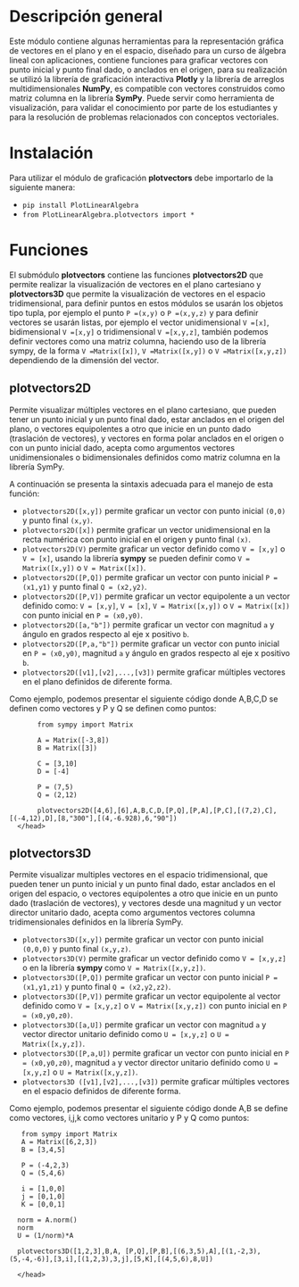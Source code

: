 # **Descripción general**


Este módulo contiene algunas herramientas para la representación gráfica de vectores en el plano y en el espacio, diseñado para un curso de álgebra lineal con aplicaciones, contiene funciones para graficar vectores con punto inicial y punto final dado, o anclados en el origen, para su realización se utilizó la librería de graficación interactiva **Plotly** y la librería de arreglos multidimensionales **NumPy**, es compatible con vectores construidos como matriz columna en la librería **SymPy**. Puede servir como herramienta de visualización, para validar el conocimiento por parte de los estudiantes y para la resolución de problemas relacionados con conceptos vectoriales.

# **Instalación**


Para utilizar el módulo de graficación **plotvectors** debe importarlo de la siguiente manera:
*    ``pip install PlotLinearAlgebra``
*   ``from PlotLinearAlgebra.plotvectors import *``

# **Funciones**


El submódulo **plotvectors** contiene las funciones **plotvectors2D** que permite realizar la visualización de vectores en el plano cartesiano y **plotvectors3D** que permite la visualización de vectores en el espacio tridimensional, para definir puntos en estos módulos se usarán los objetos tipo tupla, por ejemplo el punto ``P =(x,y)`` o ``P =(x,y,z)`` y para definir vectores se usarán listas, por ejemplo el vector unidimensional ``V =[x]``, bidimensional ``V =[x,y]`` o tridimensional ``V =[x,y,z]``,  también podemos definir vectores como una matriz columna, haciendo uso de la librería sympy, de la forma ``V =Matrix([x])``, ``V =Matrix([x,y])`` o ``V =Matrix([x,y,z])`` dependiendo de la dimensión del vector.

## **plotvectors2D**


Permite visualizar múltiples vectores en el plano cartesiano, que pueden tener un punto inicial y un punto final dado, estar anclados en el origen del plano, o vectores equipolentes a otro que inicie en un punto dado (traslación de vectores), y vectores en forma polar anclados en el origen o con un punto inicial dado, acepta como argumentos vectores unidimensionales o bidimensionales definidos como matriz columna en la librería SymPy.

A continuación  se presenta la sintaxis adecuada para el manejo de esta función:

*   ``plotvectors2D([x,y])`` permite graficar un vector con punto inicial ``(0,0)`` y punto final ``(x,y)``.
*   ``plotvectors2D([x])`` permite graficar un vector unidimensional en la recta numérica con punto inicial  en el origen y punto final ``(x)``.
*   ``plotvectors2D(V)`` permite graficar un vector definido como ``V = [x,y]`` o  ``V = [x]``, usando la librería **sympy** se pueden definir como ``V = Matrix([x,y])`` o ``V = Matrix([x])``.
*   ``plotvectors2D([P,Q])`` permite graficar un vector con punto inicial ``P = (x1,y1)`` y punto final ``Q = (x2,y2)``.
*   ``plotvectors2D([P,V])`` permite graficar un vector equipolente a un vector definido como: ``V = [x,y]``, ``V = [x]``, ``V = Matrix([x,y])`` o ``V = Matrix([x])`` con punto inicial en ``P = (x0,y0)``.
*   ``plotvectors2D([a,"b"])`` permite graficar un vector con magnitud ``a`` y ángulo en grados respecto al eje x positivo ``b``.
*   ``plotvectors2D([P,a,"b"])`` permite graficar un vector con punto inicial en ``P = (x0,y0)``, magnitud ``a`` y ángulo en grados respecto al eje x positivo ``b``.
*   ``plotvectors2D([v1],[v2],...,[v3])`` permite graficar múltiples vectores en el plano definidos de diferente forma.

Como ejemplo, podemos presentar el siguiente código donde A,B,C,D se definen como vectores y P y Q se definen como puntos:

 <html>
      <head>
           
           from sympy import Matrix
   
           A = Matrix([-3,8])
           B = Matrix([3])

           C = [3,10]
           D = [-4]
   
           P = (7,5)
           Q = (2,12)
   
           plotvectors2D([4,6],[6],A,B,C,D,[P,Q],[P,A],[P,C],[(7,2),C],[(-4,12),D],[8,"300"],[(4,-6.928),6,"90"]) 
      </head>
</html>

## **plotvectors3D**

Permite visualizar multiples vectores en el espacio tridimensional, que pueden tener un punto inicial y un punto final dado, estar anclados en el origen del espacio, o vectores equipolentes a otro que inicie en un punto dado (traslación de vectores), y vectores desde una magnitud y un vector director unitario dado, acepta como argumentos vectores columna tridimensionales definidos en la librería SymPy.

*   ``plotvectors3D([x,y])`` permite graficar un vector con punto inicial ``(0,0,0)`` y punto final ``(x,y,z)``.
*   ``plotvectors3D(V)`` permite graficar un vector definido como ``V = [x,y,z]`` o en la librería **sympy** como ``V = Matrix([x,y,z])``.
*   ``plotvectors3D([P,Q])`` permite graficar un vector con punto inicial ``P = (x1,y1,z1)`` y punto final ``Q = (x2,y2,z2)``.
*   ``plotvectors3D([P,V])`` permite graficar un vector equipolente al vector  definido como ``V = [x,y,z]`` o  ``V = Matrix([x,y,z])`` con punto inicial en ``P = (x0,y0,z0)``.
*   ``plotvectors3D([a,U])`` permite graficar un vector con magnitud ``a`` y vector director unitario definido como ``U = [x,y,z]`` o ``U = Matrix([x,y,z])``.
*   ``plotvectors3D([P,a,U])`` permite graficar un vector con punto inicial en ``P = (x0,y0,z0)``, magnitud ``a`` y vector director unitario definido como ``U = [x,y,z]`` o ``U = Matrix([x,y,z])``.
*   ``plotvectors3D ([v1],[v2],...,[v3])`` permite graficar múltiples vectores en el espacio definidos de diferente forma.


Como ejemplo, podemos presentar el siguiente código donde A,B se define como vectores, i,j,k como vectores unitario y P y Q como puntos:
   
 <html>
      <head>
       
       from sympy import Matrix
       A = Matrix([6,2,3])
       B = [3,4,5]
   
       P = (-4,2,3)
       Q = (5,4,6)
   
       i = [1,0,0]
       j = [0,1,0]
       K = [0,0,1]

      norm = A.norm()
      norm
      U = (1/norm)*A
   
      plotvectors3D([1,2,3],B,A, [P,Q],[P,B],[(6,3,5),A],[(1,-2,3),(5,-4,-6)],[3,i],[(1,2,3),3,j],[5,K],[(4,5,6),8,U])
       
      </head>
</html>

   
